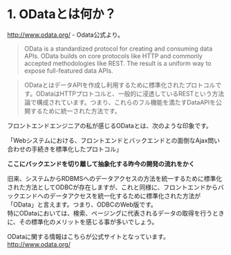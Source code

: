 <a name="whatisodata">1. ODataとは何か？</a>
========
<http://www.odata.org/> - Odata公式より。

> OData is a standardized protocol for creating and consuming data APIs. OData builds on core protocols like HTTP and commonly accepted methodologies like REST. The result is a uniform way to expose full-featured data APIs.  

> ODataとはデータAPIを作成し利用するために標準化されたプロトコルです。ODataはHTTPプロトコルと、一般的に浸透しているRESTという方法論で構成されています。つまり、これらのフル機能を満たすDataAPIを公開するために統一された方法です。

フロントエンドエンジニアの私が感じるODataとは、次のような印象です。

「Webシステムにおける、フロントエンドとバックエンドとの面倒なAjax問い合わせの手続きを標準化したプロトコル」

**ここにバックエンドを切り離して抽象化する昨今の開発の流れをかく**

旧来、システムからRDBMSへのデータアクセスの方法を統一するために標準化された方法としてODBCが存在しますが、これと同様に、フロントエンドからバックエンドへのデータアクセスを統一化するために標準化された方法が「OData」と言えます。つまり、ODBCのWeb版です。  
特にODataにおいては、検索、ページングに代表されるデータの取得を行うときに、その標準化のメリットを感じる事が多いでしょう。

ODataに関する情報はこちらが公式サイトとなっています。  
<http://www.odata.org/>